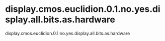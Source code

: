 # display.cmos.euclidion.0.1.no.yes.display.all.bits.as.hardware
display.cmos.euclidion.0.1.no.yes.display.all.bits.as.hardware
